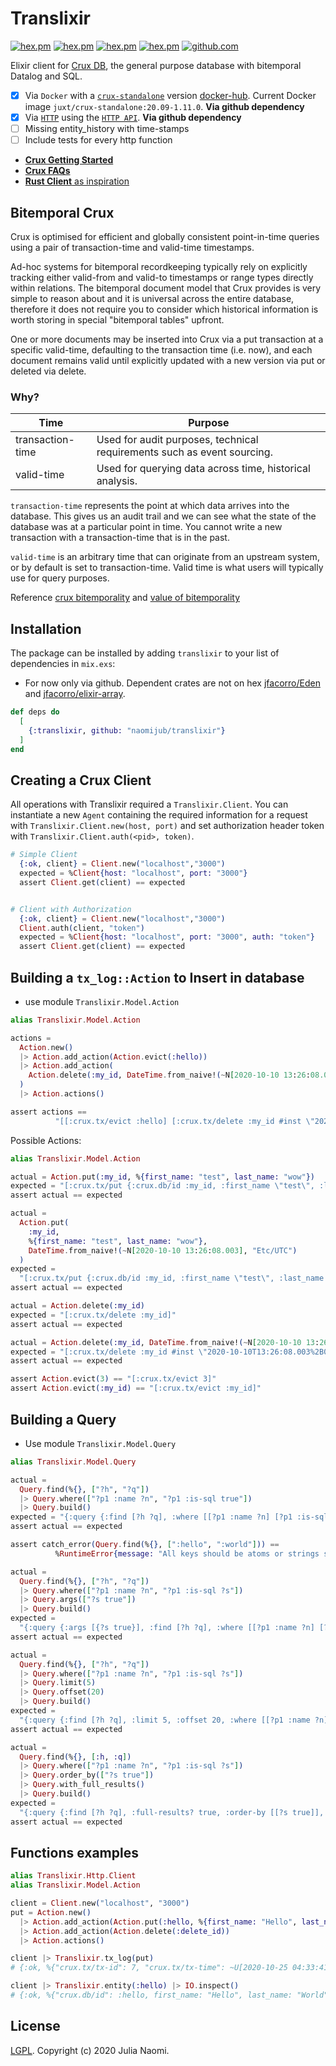 # Translixir

[![hex.pm](https://img.shields.io/hexpm/v/translixir.svg)](https://hex.pm/packages/translixir)
[![hex.pm](https://img.shields.io/badge/docs-hexpm-blue.svg)](https://hexdocs.pm/translixir)
[![hex.pm](https://img.shields.io/hexpm/dt/translixir.svg)](https://hex.pm/packages/translixir)
[![hex.pm](https://img.shields.io/hexpm/l/translixir.svg)](https://hex.pm/packages/translixir)
[![github.com](https://img.shields.io/github/last-commit/naomijub/translixir.svg)](https://github.com/naomijub/translixir/commits/master)

Elixir client for [Crux DB](https://www.opencrux.com), the general purpose
database with bitemporal Datalog and SQL.
- [x] Via `Docker` with a [`crux-standalone`](https://opencrux.com/reference/building.html#_docker) version [docker-hub](https://hub.docker.com/r/juxt/crux-standalone). Current Docker image `juxt/crux-standalone:20.09-1.11.0`. **Via github dependency**
- [x] Via [`HTTP`](https://opencrux.com/reference/http.html#start-http-server) using the [`HTTP API`](https://opencrux.com/reference/http.html#http-api). **Via github dependency**
- [ ] Missing entity_history with time-stamps
- [ ] Include tests for every http function

* [**Crux Getting Started**](https://opencrux.com/reference/get-started.html)
* [**Crux FAQs**](https://opencrux.com/about/faq.html)
* [**Rust Client** as inspiration](https://github.com/naomijub/transistor)

## Bitemporal Crux

Crux is optimised for efficient and globally consistent point-in-time queries using a pair of transaction-time and valid-time timestamps.

Ad-hoc systems for bitemporal recordkeeping typically rely on explicitly tracking either valid-from and valid-to timestamps or range types directly within relations. The bitemporal document model that Crux provides is very simple to reason about and it is universal across the entire database, therefore it does not require you to consider which historical information is worth storing in special "bitemporal tables" upfront.

One or more documents may be inserted into Crux via a put transaction at a specific valid-time, defaulting to the transaction time (i.e. now), and each document remains valid until explicitly updated with a new version via put or deleted via delete.

### Why?

| Time 	| Purpose 	|
|-	|-	|
| transaction-time 	| Used for audit purposes, technical requirements such as event sourcing. 	|
| valid-time 	| Used for querying data across time, historical analysis. 	|

`transaction-time` represents the point at which data arrives into the database. This gives us an audit trail and we can see what the state of the database was at a particular point in time. You cannot write a new transaction with a transaction-time that is in the past.

`valid-time` is an arbitrary time that can originate from an upstream system, or by default is set to transaction-time. Valid time is what users will typically use for query purposes.

Reference [crux bitemporality](https://opencrux.com/about/bitemporality.html) and [value of bitemporality](https://juxt.pro/blog/posts/value-of-bitemporality.html)


## Installation

The package can be installed by adding `translixir` to your list of
dependencies in `mix.exs`:
* For now only via github. Dependent crates are not on hex [jfacorro/Eden](https://github.com/jfacorro/Eden) and [jfacorro/elixir-array](https://github.com/jfacorro/elixir-array).

```elixir
def deps do
  [
    {:translixir, github: "naomijub/translixir"}
  ]
end
```

## Creating a Crux Client

All operations with Translixir required a `Translixir.Client`. You can instantiate a new `Agent` containing the required information for a request with `Translixir.Client.new(host, port)` and set authorization header token with `Translixir.Client.auth(<pid>, token)`.

```elixir
# Simple Client
  {:ok, client} = Client.new("localhost","3000")
  expected = %Client{host: "localhost", port: "3000"}
  assert Client.get(client) == expected


# Client with Authorization
  {:ok, client} = Client.new("localhost","3000")
  Client.auth(client, "token")
  expected = %Client{host: "localhost", port: "3000", auth: "token"}
  assert Client.get(client) == expected
```

## Building a `tx_log::Action` to Insert in database
* use module `Translixir.Model.Action`

```elixir
alias Translixir.Model.Action

actions =
  Action.new()
  |> Action.add_action(Action.evict(:hello))
  |> Action.add_action(
    Action.delete(:my_id, DateTime.from_naive!(~N[2020-10-10 13:26:08.003], "Etc/UTC"))
  )
  |> Action.actions()

assert actions ==
          "[[:crux.tx/evict :hello] [:crux.tx/delete :my_id #inst \"2020-10-10T13:26:08.003%2B00:00\"]]"
```

Possible Actions:
```elixir
alias Translixir.Model.Action

actual = Action.put(:my_id, %{first_name: "test", last_name: "wow"})
expected = "[:crux.tx/put {:crux.db/id :my_id, :first_name \"test\", :last_name \"wow\"}]"
assert actual == expected

actual =
  Action.put(
    :my_id,
    %{first_name: "test", last_name: "wow"},
    DateTime.from_naive!(~N[2020-10-10 13:26:08.003], "Etc/UTC")
  )
expected =
  "[:crux.tx/put {:crux.db/id :my_id, :first_name \"test\", :last_name \"wow\"} #inst \"2020-10-10T13:26:08.003%2B00:00\"]"
assert actual == expected

actual = Action.delete(:my_id)
expected = "[:crux.tx/delete :my_id]"
assert actual == expected

actual = Action.delete(:my_id, DateTime.from_naive!(~N[2020-10-10 13:26:08.003], "Etc/UTC"))
expected = "[:crux.tx/delete :my_id #inst \"2020-10-10T13:26:08.003%2B00:00\"]"
assert actual == expected

assert Action.evict(3) == "[:crux.tx/evict 3]"
assert Action.evict(:my_id) == "[:crux.tx/evict :my_id]"
```

## Building a Query
* Use module `Translixir.Model.Query`

```elixir
alias Translixir.Model.Query

actual =
  Query.find(%{}, ["?h", "?q"])
  |> Query.where(["?p1 :name ?n", "?p1 :is-sql true"])
  |> Query.build()
expected = "{:query {:find [?h ?q], :where [[?p1 :name ?n] [?p1 :is-sql true]]}}"
assert actual == expected

assert catch_error(Query.find(%{}, [":hello", ":world"])) ==
          %RuntimeError{message: "All keys should be atoms or strings starting with `?`"}

actual =
  Query.find(%{}, ["?h", "?q"])
  |> Query.where(["?p1 :name ?n", "?p1 :is-sql ?s"])
  |> Query.args(["?s true"])
  |> Query.build()
expected =
  "{:query {:args [{?s true}], :find [?h ?q], :where [[?p1 :name ?n] [?p1 :is-sql ?s]]}}"
assert actual == expected

actual =
  Query.find(%{}, ["?h", "?q"])
  |> Query.where(["?p1 :name ?n", "?p1 :is-sql ?s"])
  |> Query.limit(5)
  |> Query.offset(20)
  |> Query.build()
expected =
  "{:query {:find [?h ?q], :limit 5, :offset 20, :where [[?p1 :name ?n] [?p1 :is-sql ?s]]}}"
assert actual == expected

actual =
  Query.find(%{}, [:h, :q])
  |> Query.where(["?p1 :name ?n", "?p1 :is-sql ?s"])
  |> Query.order_by(["?s true"])
  |> Query.with_full_results()
  |> Query.build()
expected =
  "{:query {:find [?h ?q], :full-results? true, :order-by [[?s true]], :where [[?p1 :name ?n] [?p1 :is-sql ?s]]}}"
assert actual == expected
```

## Functions examples

```elixir
alias Translixir.Http.Client
alias Translixir.Model.Action

client = Client.new("localhost", "3000")
put = Action.new()
  |> Action.add_action(Action.put(:hello, %{first_name: "Hello", last_name: "World"}))
  |> Action.add_action(Action.delete(:delete_id))
  |> Action.actions()

client |> Translixir.tx_log(put)
# {:ok, %{"crux.tx/tx-id": 7, "crux.tx/tx-time": ~U[2020-10-25 04:33:41.102Z]}}

client |> Translixir.entity(:hello) |> IO.inspect()
# {:ok, %{"crux.db/id": :hello, first_name: "Hello", last_name: "World"}}

```

## License

[LGPL](LICENSE). Copyright (c) 2020 Julia Naomi.
